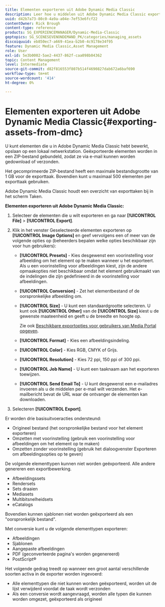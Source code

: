 ```yaml
---
title: Elementen exporteren uit Adobe Dynamic Media Classic
description: Leer hoe u middelen uit Adobe Dynamic Media Classic exporteert.
uuid: d42b7a73-80c0-4a9a-a04e-7ef53e6fcf22
contentOwner: Rick Brough
content-type: reference
products: SG_EXPERIENCEMANAGER/Dynamic-Media-Classic
geptopics: SG_SCENESEVENONDEMAND_PK/categories/managing_assets
discoiquuid: eb850ec7-a669-41ea-b2b0-4c9178e34f95
feature: Dynamic Media Classic,Asset Management
role: User
exl-id: 5e3b0002-5ae2-4437-862f-caa098b04362
topic: Content Management
level: Intermediate
source-git-commit: d82f816553f807b514f4690827dab672a6baf690
workflow-type: tm+mt
source-wordcount: '414'
ht-degree: 0%

---
```


# Elementen exporteren uit Adobe Dynamic Media Classic{#exporting-assets-from-dmc}

U kunt elementen die u in Adobe Dynamic Media Classic hebt bewerkt, opslaan op een lokaal netwerkstation. Geëxporteerde elementen worden in een ZIP-bestand gebundeld, zodat ze via e-mail kunnen worden gedownload of verzonden.

Het gecomprimeerde ZIP-bestand heeft een maximale bestandsgrootte van 1 GB voor de exporttaak. Bovendien kunt u maximaal 500 elementen per exporttaak gebruiken.

Adobe Dynamic Media Classic houdt een overzicht van exporttaken bij in het scherm Taken.

**Elementen exporteren uit Adobe Dynamic Media Classic:**

1. Selecteer de elementen die u wilt exporteren en ga naar **[!UICONTROL File]** > **[!UICONTROL Export]**.
1. Klik in het venster Geselecteerde elementen exporteren op **[!UICONTROL Image Options]** en geef vervolgens een of meer van de volgende opties op (beheerders bepalen welke opties beschikbaar zijn voor hun gebruikers):

   * **[!UICONTROL Presets]** - Kies desgewenst een voorinstelling voor afbeelding om het element op te maken wanneer u het exporteert. Als u een voorinstelling voor afbeeldingen kiest, zijn de andere opmaakopties niet beschikbaar omdat het element gebruikmaakt van de indelingen die zijn gedefinieerd in de voorinstelling voor afbeeldingen.

   * **[!UICONTROL Conversion]** - Zet het elementbestand of de oorspronkelijke afbeelding om.

   * **[!UICONTROL Size]** - U kunt een standaardgrootte selecteren. U kunt ook **[!UICONTROL Other]** van de **[!UICONTROL Size]** kiest u de gewenste maateenheid en geeft u de breedte en hoogte op.

     Zie ook [Beschikbare exportopties voor gebruikers van Media Portal opgeven](specifying-export-options-available-media.md#specifying_export_options_available_to_media_portal_users).

   * **[!UICONTROL Format]** - Kies een afbeeldingsindeling.

   * **[!UICONTROL Color]** - Kies RGB, CMYK of Grijs.

   * **[!UICONTROL Resolution]** - Kies 72 ppi, 150 ppi of 300 ppi.

   * **[!UICONTROL Job Name]** - U kunt een taaknaam aan het exporteren toewijzen.

   * **[!UICONTROL Send Email To]** - U kunt desgewenst een e-mailadres invoeren als u de middelen per e-mail wilt verzenden. Het e-mailbericht bevat de URL waar de ontvanger de elementen kan downloaden.

1. Selecteren **[!UICONTROL Export]**.

Er worden drie basisuitvoeracties ondersteund:

* Origineel bestand (het oorspronkelijke bestand voor het element exporteren)
* Omzetten met voorinstelling (gebruik een voorinstelling voor afbeeldingen om het element op te maken)
* Omzetten zonder voorinstelling (gebruik het dialoogvenster Exporteren om afbeeldingsopties op te geven)

De volgende elementtypen kunnen niet worden geëxporteerd. Alle andere genereren een exportbewerking.

* Afbeeldingssets
* Rendersets
* Sets draaien
* Mediasets
* Multibitsnelheidsets
* eCatalogs

Bovendien kunnen sjablonen niet worden geëxporteerd als een &quot;oorspronkelijk bestand&quot;.

Met conversie kunt u de volgende elementtypen exporteren:

* Afbeeldingen
* Sjablonen
* Aangepaste afbeeldingen
* PDF (geconverteerde pagina&#39;s worden gegenereerd)
* PostScript®

Het volgende gedrag treedt op wanneer een groot aantal verschillende soorten activa in de exporter worden ingevoerd:

* Alle elementtypen die niet kunnen worden geëxporteerd, worden uit de lijst verwijderd voordat de taak wordt verzonden
* Als een conversie wordt aangevraagd, worden alle typen die kunnen worden omgezet, geëxporteerd als origineel

